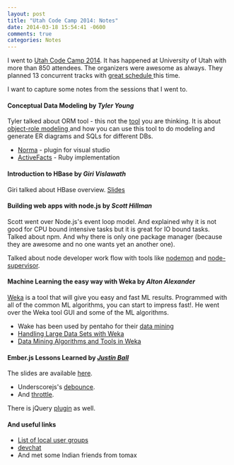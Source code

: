 ```yaml
---
layout: post
title: "Utah Code Camp 2014: Notes"
date: 2014-03-18 15:54:41 -0600
comments: true
categories: Notes
---
```


I went to [Utah Code Camp 2014](http://utahcodecamp.com/). It has happened at University of Utah with more than 850 attendees. The organizers were awesome as always. They planned 13 concurrent tracks with [great schedule ](/assets/posts/UTCCschedule2014.pdf) this time.

I want to capture some notes from the sessions that I went to.

#### Conceptual Data Modeling by *Tyler Young*
Tyler talked about ORM tool - this not the [tool](http://en.wikipedia.org/wiki/Object-relational_mapping) you are thinking. It is about [object-role modeling ](http://www.ormfoundation.org/) and how you can use this tool to do modeling and generate ER diagrams and SQLs for different DBs.

* [Norma](http://www.ormfoundation.org/files/10/default.aspx) - plugin for visual studio
* [ActiveFacts](http://dataconstellation.com/ActiveFacts/index.shtml) - Ruby implementation

#### Introduction to HBase by *Giri Vislawath*
Giri talked about HBase overview. [Slides](/assets/posts/introduction_to_hbase.pptx)


#### Building web apps with node.js by *Scott Hillman*
Scott went over Node.js's event loop model. And explained why it is not good for CPU bound intensive tasks but it is great for IO bound tasks.
Talked about npm. And why there is only one package manager (because they are awesome and no one wants yet an another one).

Talked about node developer work flow with tools like [nodemon](http://nodemon.io/) and [node-supervisor](https://github.com/isaacs/node-supervisor).

#### Machine Learning the easy way with Weka by *Alton Alexander*
[Weka](http://www.cs.waikato.ac.nz/ml/weka/) is a tool that will give you easy and fast ML results. Programmed with all of the common ML algorithms, you can start to impress fast!. He went over the Weka tool GUI and some of the ML algorithms.

* Wake has been used by pentaho for their [data mining](http://community.pentaho.com/projects/data-mining/)
* [Handling Large Data Sets with Weka](http://wiki.pentaho.com/display/DATAMINING/Handling+Large+Data+Sets+with+Weka)
* [Data Mining Algorithms and Tools in Weka](http://wiki.pentaho.com/display/DATAMINING/Data+Mining+Algorithms+and+Tools+in+Weka)


#### Ember.js Lessons Learned by *[Justin Ball](http://www.justinball.com)*
The slides are available [here](http://www.justinball.com/2014/03/12/emberjs-lessons-learned-so-far).

* Underscorejs's [debounce](http://underscorejs.org/#debounce). 
* And [throttle](http://underscorejs.org/#throttle).

There is jQuery [plugin](http://benalman.com/code/projects/jquery-throttle-debounce/examples/debounce/) as well.


#### And useful links

* [List of local user groups](/assets/posts/LocalUserGroupsFlyer.pdf)
* [devchat](http://www.freelancersshow.com/)
* And met some Indian friends from tomax

